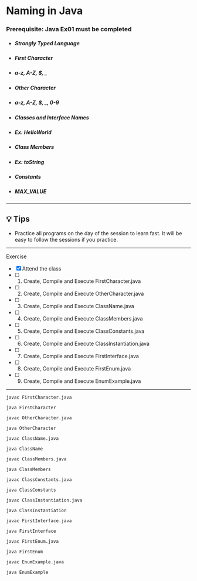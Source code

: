 # Naming in Java

### **Prerequisite:** Java Ex01 must be completed


- ##### Strongly Typed Language
- ##### First Character
 - ##### a-z, A-Z,  $,  _
- ##### Other Character
 - ##### a-z, A-Z, $, _,  0-9
- ##### Classes and Interface Names
 - ##### Ex: HelloWorld
- ##### Class Members
 - ##### Ex: toString
- ##### Constants
 - ##### MAX_VALUE

 ---

 ## :bulb: Tips

 - Practice all programs on the day of the session to learn fast. It will be easy to follow the sessions if you practice.

 ---
 Exercise
 - [x] Attend the class
 - [ ] 1) Create, Compile and Execute  FirstCharacter.java
 - [ ] 2) Create, Compile and Execute  OtherCharacter.java
 - [ ] 3) Create, Compile and Execute  ClassName.java
 - [ ] 4) Create, Compile and Execute  ClassMembers.java
 - [ ] 5) Create, Compile and Execute  ClassConstants.java
 - [ ] 6) Create, Compile and Execute  ClassInstantiation.java
 - [ ] 7) Create, Compile and Execute  FirstInterface.java
 - [ ] 8) Create, Compile and Execute  FirstEnum.java
 - [ ] 9) Create, Compile and Execute  EnumExample.java



 ---

`javac FirstCharacter.java`

`java FirstCharacter`

`javac OtherCharacter.java`

`java OtherCharacter`

`javac ClassName.java`

`java ClassName`

`javac ClassMembers.java`

`java ClassMembers`

`javac ClassConstants.java`

`java ClassConstants`

`javac ClassInstantiation.java`

`java ClassInstantiation`

`javac FirstInterface.java`

`java FirstInterface`

`javac FirstEnum.java`

`java FirstEnum`

`javac EnumExample.java`

`java EnumExample`